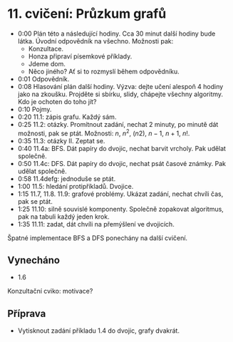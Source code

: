 # 11. cvičení: Průzkum grafů

* 0:00 Plán této a následující hodiny. Cca 30 minut další hodiny bude látka.
       Úvodní odpovědník na všechno. Možnosti pak:
    - Konzultace.
    - Honza připraví písemkové příklady.
    - Jdeme dom.
    - Něco jiného?
    Ať si to rozmyslí během odpovědníku.
* 0:01 Odpovědník.
* 0:08 Hlasování plán další hodiny. Výzva: dejte učení alespoň 4 hodiny jako na
       zkoušku. Projděte si sbírku, slidy, chápejte všechny algoritmy. Kdo je
       ochoten do toho jít?
* 0:10 Pojmy.
* 0:20 11.1: zápis grafu. Každý sám.
* 0:25 11.2: otázky. Promítnout zadání, nechat 2 minuty, po minutě dát možnosti,
  pak se ptát. Možnosti: $n$, $n^2$, $(n 2)$, $n-1$, $n+1$, $n!$.
* 0:35 11.3: otázky II. Zeptat se.
* 0:40 11.4a: BFS. Dát papíry do dvojic, nechat barvit vrcholy. Pak udělat
       společně.
* 0:50 11.4c: DFS. Dát papíry do dvojic, nechat psát časové známky. Pak udělat
       společně.
* 0:58 11.4defg: jednoduše se ptát.
* 1:00 11.5: hledání protipříkladů. Dvojice.
* 1:15 11.7, 11.8. 11.9: grafové problémy. Ukázat zadání, nechat chvíli čas, pak
       se ptát.
* 1:25 11.10: silně souvislé komponenty. Společně zopakovat algoritmus, pak na
       tabuli každý jeden krok.
* 1:35 11.11: zadat, dát chvíli na přemýšlení ve dvojicích.

Špatné implementace BFS a DFS ponechány na další cvičení.

## Vynecháno

 * 1.6

Konzultační cviko: motivace?

## Příprava

* Vytisknout zadání příkladu 1.4 do dvojic, grafy dvakrát.
